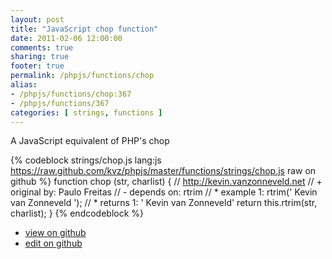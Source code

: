 ```yaml
---
layout: post
title: "JavaScript chop function"
date: 2011-02-06 12:00:00
comments: true
sharing: true
footer: true
permalink: /phpjs/functions/chop
alias:
- /phpjs/functions/chop:367
- /phpjs/functions/367
categories: [ strings, functions ]
---
```

A JavaScript equivalent of PHP's chop
<!-- more -->
{% codeblock strings/chop.js lang:js https://raw.github.com/kvz/phpjs/master/functions/strings/chop.js raw on github %}
function chop (str, charlist) {
    // http://kevin.vanzonneveld.net
    // +   original by: Paulo Freitas
    // -    depends on: rtrim
    // *     example 1: rtrim('    Kevin van Zonneveld    ');
    // *     returns 1: '    Kevin van Zonneveld'
    return this.rtrim(str, charlist);
}
{% endcodeblock %}
<ul>
 <li><a href="https://github.com/kvz/phpjs/blob/master/functions/strings/chop.js">view on github</a></li>
 <li><a href="https://github.com/kvz/phpjs/edit/master/functions/strings/chop.js">edit on github</a></li>
</ul>
